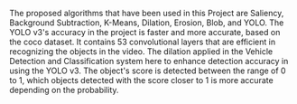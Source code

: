 The proposed algorithms that have been used in this Project are Saliency, Background Subtraction, K-Means, Dilation, Erosion, Blob, and YOLO. The YOLO v3's accuracy in the project is faster and more accurate, based on the coco dataset. It contains 53 convolutional layers that are efficient in recognizing the objects in the video. The dilation applied in the Vehicle Detection and Classification system here to enhance detection accuracy in using the YOLO v3. The object's score is detected between the range of 0 to 1, which objects detected with the score closer to 1 is more accurate depending on the probability.

